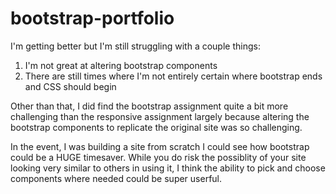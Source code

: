 # bootstrap-portfolio

I'm getting better but I'm still struggling with a couple things:
1. I'm not great at altering bootstrap components
2. There are still times where I'm not entirely certain where bootstrap ends and CSS should begin

Other than that, I did find the bootstrap assignment quite a bit more challenging than the responsive assignment largely because altering the bootstrap components to replicate the original site was so challenging.  

In the event, I was building a site from scratch I could see how bootstrap could be a HUGE timesaver.  While you do risk the possiblity of your site looking very similar to others in using it, I think the ability to pick and choose components where needed could be super userful.